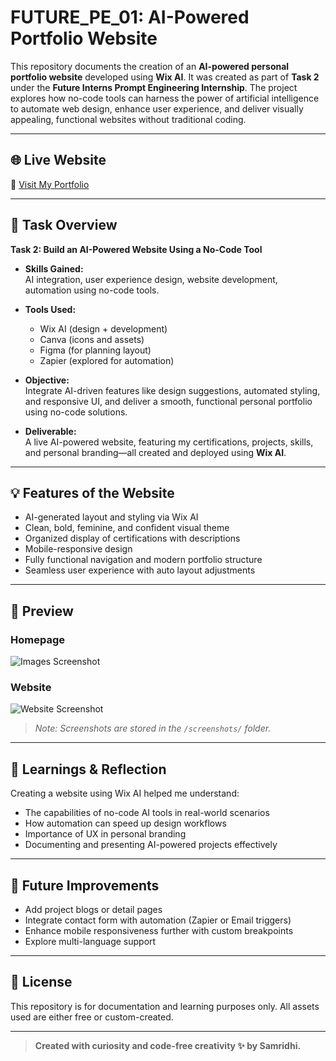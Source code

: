 # FUTURE_PE_01: AI-Powered Portfolio Website

This repository documents the creation of an **AI-powered personal portfolio website** developed using **Wix AI**. It was created as part of **Task 2** under the **Future Interns Prompt Engineering Internship**. The project explores how no-code tools can harness the power of artificial intelligence to automate web design, enhance user experience, and deliver visually appealing, functional websites without traditional coding.

---

## 🌐 Live Website

🔗 [Visit My Portfolio](https://atharvsamridhi.wixsite.com/shecodes)

---

## 📌 Task Overview

**Task 2: Build an AI-Powered Website Using a No-Code Tool**

- **Skills Gained:**  
  AI integration, user experience design, website development, automation using no-code tools.

- **Tools Used:**  
  - Wix AI (design + development)
  - Canva (icons and assets)
  - Figma (for planning layout)
  - Zapier (explored for automation)

- **Objective:**  
  Integrate AI-driven features like design suggestions, automated styling, and responsive UI, and deliver a smooth, functional personal portfolio using no-code solutions.

- **Deliverable:**  
  A live AI-powered website, featuring my certifications, projects, skills, and personal branding—all created and deployed using **Wix AI**.

---

## 💡 Features of the Website

- AI-generated layout and styling via Wix AI
- Clean, bold, feminine, and confident visual theme
- Organized display of certifications with descriptions
- Mobile-responsive design
- Fully functional navigation and modern portfolio structure
- Seamless user experience with auto layout adjustments

---

## 📸 Preview

### Homepage  
![Images Screenshot](screenshots/Images.png)

### Website  
![Website Screenshot](screenshots/Screenshot.png)

> *Note: Screenshots are stored in the `/screenshots/` folder.*

---

## 🧠 Learnings & Reflection

Creating a website using Wix AI helped me understand:
- The capabilities of no-code AI tools in real-world scenarios
- How automation can speed up design workflows
- Importance of UX in personal branding
- Documenting and presenting AI-powered projects effectively

---

## 🚀 Future Improvements

- Add project blogs or detail pages
- Integrate contact form with automation (Zapier or Email triggers)
- Enhance mobile responsiveness further with custom breakpoints
- Explore multi-language support

---

## 📄 License

This repository is for documentation and learning purposes only. All assets used are either free or custom-created.

---

> **Created with curiosity and code-free creativity ✨ by Samridhi.**

